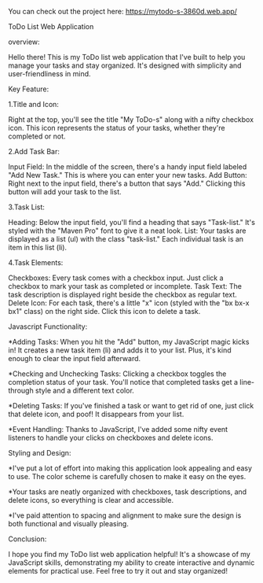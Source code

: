You can check out the project here: https://mytodo-s-3860d.web.app/





ToDo List Web Application


overview:


Hello there! This is my ToDo list web application that I've built to help you manage your tasks and stay organized. It's designed with simplicity and user-friendliness in mind.


Key Feature:


1.Title and Icon:

Right at the top, you'll see the title "My ToDo-s" along with a nifty checkbox icon. This icon represents the status of your tasks, whether they're completed or not.

2.Add Task Bar:

Input Field: In the middle of the screen, there's a handy input field labeled "Add New Task." This is where you can enter your new tasks.
Add Button: Right next to the input field, there's a button that says "Add." Clicking this button will add your task to the list.

3.Task List:

Heading: Below the input field, you'll find a heading that says "Task-list." It's styled with the "Maven Pro" font to give it a neat look.
List: Your tasks are displayed as a list (ul) with the class "task-list." Each individual task is an item in this list (li).

4.Task Elements:

Checkboxes: Every task comes with a checkbox input. Just click a checkbox to mark your task as completed or incomplete.
Task Text: The task description is displayed right beside the checkbox as regular text.
Delete Icon: For each task, there's a little "x" icon (styled with the "bx bx-x bx1" class) on the right side. Click this icon to delete a task.

Javascript Functionality:


*Adding Tasks: When you hit the "Add" button, my JavaScript magic kicks in! It creates a new task item (li) and adds it to your list. Plus, it's kind enough to clear the input field afterward.

*Checking and Unchecking Tasks: Clicking a checkbox toggles the completion status of your task. You'll notice that completed tasks get a line-through style and a different text color.

*Deleting Tasks: If you've finished a task or want to get rid of one, just click that delete icon, and poof! It disappears from your list.

*Event Handling: Thanks to JavaScript, I've added some nifty event listeners to handle your clicks on checkboxes and delete icons.


Styling and Design:


*I've put a lot of effort into making this application look appealing and easy to use. The color scheme is carefully chosen to make it easy on the eyes.

*Your tasks are neatly organized with checkboxes, task descriptions, and delete icons, so everything is clear and accessible.

*I've paid attention to spacing and alignment to make sure the design is both functional and visually pleasing.


Conclusion:

I hope you find my ToDo list web application helpful! It's a showcase of my JavaScript skills, demonstrating my ability to create interactive and dynamic elements for practical use. Feel free to try it out and stay organized!

